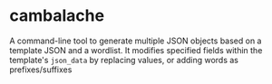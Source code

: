 # cambalache
A command-line tool to generate multiple JSON objects based on a template JSON and a wordlist. It modifies specified fields within the template's `json_data` by replacing values, or adding words as prefixes/suffixes
